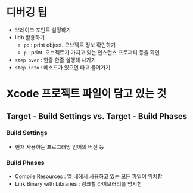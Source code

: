 # 디버깅 팁

- 브레이크 포인트 설정하기
- lldb 활용하기
  - `po` : print object. 오브젝트 정보 확인하기
  - `p` : print. 오브젝트가 가지고 있는 인스턴스 프로퍼티 등을 확인
- `step over` : 한줄 한줄 실행해 나가기
- `step into` : 메소드가 있으면 타고 들어가기

# Xcode 프로젝트 파일이 담고 있는 것

## Target - Build Settings vs. Target - Build Phases

### Build Settings

- 현재 사용하는 프로그래밍 언어의 버전 등

### Build Phases

- Compile Resources : 앱 내에서 사용하고 있는 모든 파일이 위치함
- Link Binary with Libraries : 링크할 라이브러리를 명시함


